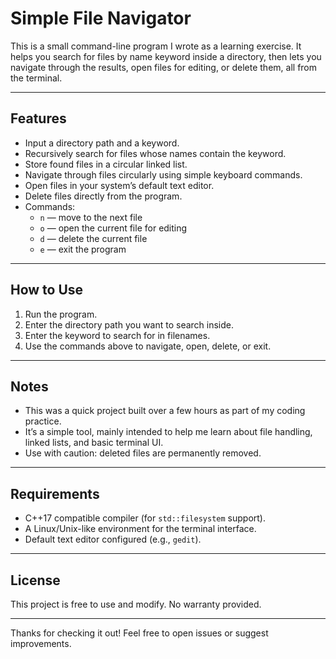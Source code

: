 # Simple File Navigator

This is a small command-line program I wrote as a learning exercise. It helps you search for files by name keyword inside a directory, then lets you navigate through the results, open files for editing, or delete them, all from the terminal.

---

## Features

- Input a directory path and a keyword.
- Recursively search for files whose names contain the keyword.
- Store found files in a circular linked list.
- Navigate through files circularly using simple keyboard commands.
- Open files in your system’s default text editor.
- Delete files directly from the program.
- Commands:
  - `n` — move to the next file
  - `o` — open the current file for editing
  - `d` — delete the current file
  - `e` — exit the program

---

## How to Use

1. Run the program.
2. Enter the directory path you want to search inside.
3. Enter the keyword to search for in filenames.
4. Use the commands above to navigate, open, delete, or exit.

---

## Notes

- This was a quick project built over a few hours as part of my coding practice.
- It’s a simple tool, mainly intended to help me learn about file handling, linked lists, and basic terminal UI.
- Use with caution: deleted files are permanently removed.

---

## Requirements

- C++17 compatible compiler (for `std::filesystem` support).
- A Linux/Unix-like environment for the terminal interface.
- Default text editor configured (e.g., `gedit`).

---

## License

This project is free to use and modify. No warranty provided.

---

Thanks for checking it out! Feel free to open issues or suggest improvements.
